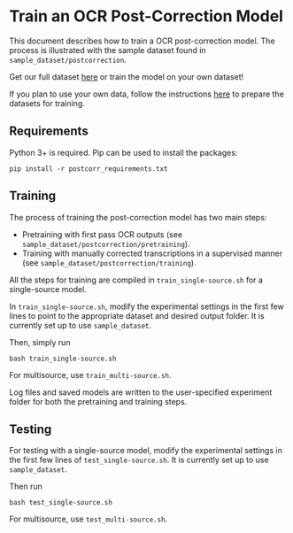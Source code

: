 # Train an OCR Post-Correction Model

This document describes how to train a OCR post-correction model. The process is illustrated with the sample dataset found in `sample_dataset/postcorrection`.

Get our full dataset [here](https://forms.office.com/Pages/ResponsePage.aspx?id=DQSIkWdsW0yxEjajBLZtrQAAAAAAAAAAAAN__tAC8ehURVRVMVdQQjQzWlBSMkNaOEJKTUpWVFlEQy4u) or train the model on your own dataset!

If you plan to use your own data, follow the instructions [here](firstpass.md) to prepare the datasets for training.

## Requirements
Python 3+ is required. Pip can be used to install the packages:

```
pip install -r postcorr_requirements.txt
```

## Training

The process of training the post-correction model has two main steps:

* Pretraining with first pass OCR outputs (see `sample_dataset/postcorrection/pretraining`).
* Training with manually corrected transcriptions in a supervised manner (see `sample_dataset/postcorrection/training`).

All the steps for training are compiled in `train_single-source.sh` for a single-source model.

In `train_single-source.sh`, modify the experimental settings in the first few lines to point to the appropriate dataset and desired output folder. It is currently set up to use `sample_dataset`.

Then, simply run
```
bash train_single-source.sh
```

For multisource, use `train_multi-source.sh`.

Log files and saved models are written to the user-specified experiment folder for both the pretraining and training steps.


## Testing

For testing with a single-source model, modify the experimental settings in the first few lines of `test_single-source.sh`. It is currently set up to use `sample_dataset`.

Then run
```
bash test_single-source.sh
```

For multisource, use `test_multi-source.sh`.
